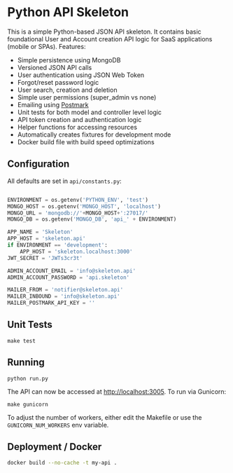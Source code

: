 
# Python API Skeleton

This is a simple Python-based JSON API skeleton. It contains basic foundational User and Account creation API logic for SaaS applications (mobile or SPAs). Features:

* Simple persistence using MongoDB
* Versioned JSON API calls
* User authentication using JSON Web Token
* Forgot/reset password logic
* User search, creation and deletion
* Simple user permissions (super_admin vs none)
* Emailing using [Postmark](http://postmarkapp.com)
* Unit tests for both model and controller level logic
* API token creation and authentication logic
* Helper functions for accessing resources
* Automatically creates fixtures for development mode
* Docker build file with build speed optimizations

## Configuration

All defaults are set in `api/constants.py`:

```python

ENVIRONMENT = os.getenv('PYTHON_ENV', 'test')
MONGO_HOST = os.getenv('MONGO_HOST', 'localhost')
MONGO_URL = 'mongodb://'+MONGO_HOST+':27017/'
MONGO_DB = os.getenv('MONGO_DB', 'api_' + ENVIRONMENT)

APP_NAME = 'Skeleton'
APP_HOST = 'skeleton.api'
if ENVIRONMENT == 'development':
    APP_HOST = 'skeleton.localhost:3000'
JWT_SECRET = 'JWTs3cr3t'

ADMIN_ACCOUNT_EMAIL = 'info@skeleton.api'
ADMIN_ACCOUNT_PASSWORD = 'api.skeleton'

MAILER_FROM = 'notifier@skeleton.api'
MAILER_INBOUND = 'info@skeleton.api'
MAILER_POSTMARK_API_KEY = ''
```

## Unit Tests

```
make test
```

## Running

```
python run.py
```

The API can now be accessed at [http://localhost:3005](http://localhost:3005). To run via Gunicorn:

```
make gunicorn
```

To adjust the number of workers, either edit the Makefile or use the `GUNICORN_NUM_WORKERS` env variable.

## Deployment / Docker

```bash
docker build --no-cache -t my-api .
```
